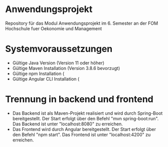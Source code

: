 # Anwendungsprojekt
Repository für das Modul Anwendungsprojekt im 6. Semester an der FOM Hochschule fuer Oekonomie und Management

# Systemvoraussetzungen
- Gültige Java Version (Version 11 oder höher)
- Gültige Maven Installation (Version 3.8.6 bevorzugt)
- Gültige npm Installation (
- Gültige Angular CLI Installation (

# Trennung in backend und frontend
- Das Backend ist als Maven-Projekt realisiert und wird durch Spring-Boot bereitgestellt. Der Start erfolgt über den Befehl "mvn spring-boot:run". Das Backend ist unter "localhost:8080" zu erreichen.
- Das Frontend wird durch Angular bereitgestellt. Der Start erfolgt über den Befehl "npm start". Das Frontend ist unter "localhost:4200" zu erreichen.
